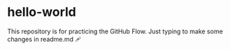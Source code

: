 # hello-world
This repository is for practicing the GitHub Flow.
Just typing to make some changes in readme.md 🩹
